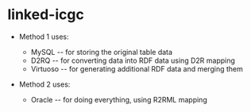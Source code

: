linked-icgc
===========

* Method 1 uses:
    * MySQL -- for storing the original table data
    * D2RQ -- for converting data into RDF data using D2R mapping
    * Virtuoso -- for generating additional RDF data and merging them

* Method 2 uses:
    * Oracle -- for doing everything, using R2RML mapping
